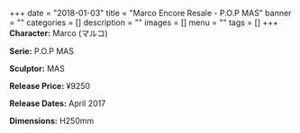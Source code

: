 +++
date = "2018-01-03"
title = "Marco Encore Resale - P.O.P MAS"
banner = ""
categories = []
description = ""
images = []
menu = ""
tags = []
+++
**Character:** Marco (マルコ)

**Serie:** P.O.P MAS

**Sculptor:** MAS

**Release Price:** ¥9250

**Release Dates:** April 2017

**Dimensions:** H250mm
